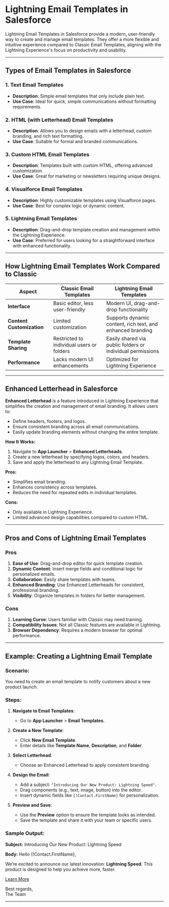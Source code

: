 # Lightning Email Templates in Salesforce

Lightning Email Templates in Salesforce provide a modern, user-friendly way to create and manage email templates. They offer a more flexible and intuitive experience compared to Classic Email Templates, aligning with the Lightning Experience's focus on productivity and usability.

---

## Types of Email Templates in Salesforce

### 1. **Text Email Templates**
   - **Description**: Simple email templates that only include plain text.
   - **Use Case**: Ideal for quick, simple communications without formatting requirements.

### 2. **HTML (with Letterhead) Email Templates**
   - **Description**: Allows you to design emails with a letterhead, custom branding, and rich text formatting.
   - **Use Case**: Suitable for formal and branded communications.

### 3. **Custom HTML Email Templates**
   - **Description**: Templates built with custom HTML, offering advanced customization.
   - **Use Case**: Great for marketing or newsletters requiring unique designs.

### 4. **Visualforce Email Templates**
   - **Description**: Highly customizable templates using Visualforce pages.
   - **Use Case**: Best for complex logic or dynamic content.

### 5. **Lightning Email Templates**
   - **Description**: Drag-and-drop template creation and management within the Lightning Experience.
   - **Use Case**: Preferred for users looking for a straightforward interface with enhanced functionality.

---

## How Lightning Email Templates Work Compared to Classic

| **Aspect**                  | **Classic Email Templates**                                   | **Lightning Email Templates**                                |
|-----------------------------|--------------------------------------------------------------|-------------------------------------------------------------|
| **Interface**               | Basic editor, less user-friendly                             | Modern UI, drag-and-drop functionality                      |
| **Content Customization**   | Limited customization                                        | Supports dynamic content, rich text, and enhanced branding  |
| **Template Sharing**        | Restricted to individual users or folders                   | Easily shared via public folders or individual permissions  |
| **Performance**             | Lacks modern UI enhancements                                | Optimized for Lightning Experience                          |

---

## Enhanced Letterhead in Salesforce

**Enhanced Letterhead** is a feature introduced in Lightning Experience that simplifies the creation and management of email branding. It allows users to:

- Define headers, footers, and logos.
- Ensure consistent branding across all email communications.
- Easily update branding elements without changing the entire template.

**How It Works:**
1. Navigate to **App Launcher** > **Enhanced Letterheads**.
2. Create a new letterhead by specifying logos, colors, and headers.
3. Save and apply the letterhead to any Lightning Email Template.

**Pros:**
- Simplifies email branding.
- Enhances consistency across templates.
- Reduces the need for repeated edits in individual templates.

**Cons:**
- Only available in Lightning Experience.
- Limited advanced design capabilities compared to custom HTML.

---

## Pros and Cons of Lightning Email Templates

### **Pros**
1. **Ease of Use**: Drag-and-drop editor for quick template creation.
2. **Dynamic Content**: Insert merge fields and conditional logic for personalized emails.
3. **Collaboration**: Easily share templates with teams.
4. **Enhanced Branding**: Use Enhanced Letterheads for consistent, professional branding.
5. **Visibility**: Organize templates in folders for better management.

### **Cons**
1. **Learning Curve**: Users familiar with Classic may need training.
2. **Compatibility Issues**: Not all Classic features are available in Lightning.
3. **Browser Dependency**: Requires a modern browser for optimal performance.

---

## Example: Creating a Lightning Email Template

### **Scenario:**
You need to create an email template to notify customers about a new product launch.

### **Steps:**
1. **Navigate to Email Templates**:
   - Go to **App Launcher** > **Email Templates**.
   
2. **Create a New Template**:
   - Click **New Email Template**.
   - Enter details like **Template Name**, **Description**, and **Folder**.

3. **Select Letterhead**:
   - Choose an Enhanced Letterhead to apply consistent branding.

4. **Design the Email**:
   - Add a subject: `"Introducing Our New Product: Lightning Speed"`.
   - Drag components (e.g., text, image, button) into the editor.
   - Insert dynamic fields like `{!Contact.FirstName}` for personalization.

5. **Preview and Save**:
   - Use the **Preview** option to ensure the template looks as intended.
   - Save the template and share it with your team or specific users.

### **Sample Output**:

**Subject:**
Introducing Our New Product: Lightning Speed

**Body:**
Hello {!Contact.FirstName},

We’re excited to announce our latest innovation: **Lightning Speed**. This product is designed to help you achieve more, faster.

[Learn More](#)

Best regards,  
The Team

---

